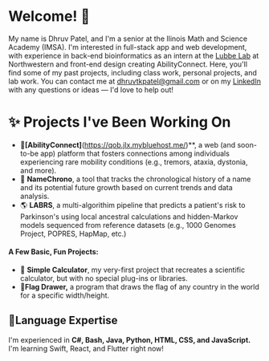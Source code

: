 # Welcome! 👋

My name is Dhruv Patel, and I'm a senior at the Ilinois Math and Science Academy (IMSA). I'm interested in full-stack app and web development, with experience in back-end bioinformatics as an intern at the [Lubbe Lab](https://labs.feinberg.northwestern.edu/lubbe/) at Northwestern and front-end design creating AbilityConnect. Here, you'll find some of my past projects, including class work, personal projects, and lab work. You can contact me at dhruvtkpatel@gmail.com or on my [LinkedIn](https://www.linkedin.com/in/dhruvtpatel/) with any questions or ideas — I'd love to help out!

# ✨ Projects I've Been Working On

- 👭**[AbilityConnect]**(https://qob.jlx.mybluehost.me/)**, a web (and soon-to-be app) platform that fosters connections among individuals experiencing rare mobility conditions (e.g., tremors, ataxia, dystonia, and more).
- 👶 **NameChrono**, a tool that tracks the chronological history of a name and its potential future growth based on current trends and data analysis.
- 🌎 **LABRS**, a multi-algorithim pipeline that predicts a patient's risk to Parkinson's using local ancestral calculations and hidden-Markov models sequenced from reference datasets (e.g., 1000 Genomes Project, POPRES, HapMap, etc.)


#### A Few Basic, Fun Projects:

- 🧮 **Simple Calculator**, my very-first project that recreates a scientific calculator, but with no special plug-ins or libraries.
- 🚩**Flag Drawer,** a program that draws the flag of any country in the world for a specific width/height.

## 🌱Language Expertise

I'm experienced in **C#, Bash, Java, Python, HTML, CSS, and JavaScript.** I'm learning Swift, React, and Flutter right now!
